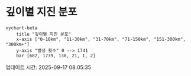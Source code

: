 # 깊이별 지진 분포

```mermaid
xychart-beta
    title "깊이별 지진 분포"
    x-axis ["0-10km", "11-30km", "31-70km", "71-150km", "151-300km", "300km+"]
    y-axis "발생 횟수" 0 --> 1741
    bar [682, 1739, 130, 21, 1, 2]
```

업데이트 시간: 2025-09-17 08:05:35
